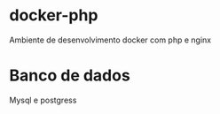 # docker-php
Ambiente de desenvolvimento docker com php e nginx

# Banco de dados
Mysql e postgress
